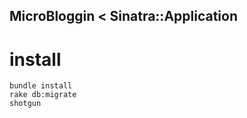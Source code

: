 MicroBloggin < Sinatra::Application
----------------------------------

install
=======

    bundle install
    rake db:migrate
    shotgun
